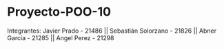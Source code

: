 # Proyecto-POO-10
Integrantes: Javier Prado - 21486 || Sebastián Solorzano - 21826 || Abner Garcia - 21285 || Angel Perez - 21298

